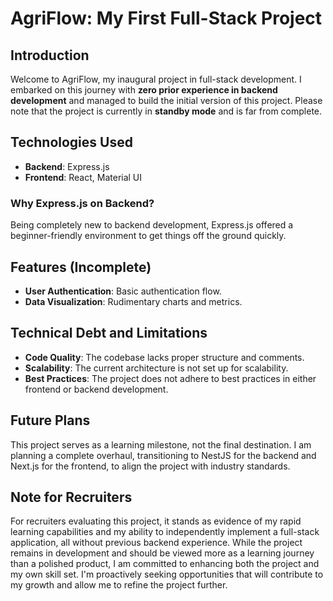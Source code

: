 # AgriFlow: My First Full-Stack Project

## Introduction
Welcome to AgriFlow, my inaugural project in full-stack development. I embarked on this journey with **zero prior experience in backend development** and managed to build the initial version of this project.
Please note that the project is currently in **standby mode** and is far from complete.

## Technologies Used
- **Backend**: Express.js
- **Frontend**: React, Material UI

### Why Express.js on Backend?
Being completely new to backend development, Express.js offered a beginner-friendly environment to get things off the ground quickly.

## Features (Incomplete)
- **User Authentication**: Basic authentication flow.
- **Data Visualization**: Rudimentary charts and metrics.

## Technical Debt and Limitations
- **Code Quality**: The codebase lacks proper structure and comments.
- **Scalability**: The current architecture is not set up for scalability.
- **Best Practices**: The project does not adhere to best practices in either frontend or backend development.

## Future Plans
This project serves as a learning milestone, not the final destination. I am planning a complete overhaul, transitioning to NestJS for the backend and Next.js for the frontend, to align the project with industry standards.

## Note for Recruiters
For recruiters evaluating this project, it stands as evidence of my rapid learning capabilities and my ability to independently implement a full-stack application, all without previous backend experience. While the project remains in development and should be viewed more as a learning journey than a polished product, I am committed to enhancing both the project and my own skill set. I'm proactively seeking opportunities that will contribute to my growth and allow me to refine the project further.
